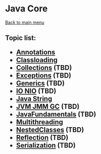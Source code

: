 <H1>Java Core</h1>

[Back to main menu](../../README.md)

<h2>

Topic list:
* [Annotations](education/Annotations.md)
* [Classloading](education/Classloading.md)
* [Collections](education/Collections.md) (TBD) 
* [Exceptions](education/Exceptions.md) (TBD)
* [Generics](education/Generics.md) (TBD)
* [IO NIO](education/IO_NIO.md) (TBD)
* [Java String](education/JavaString.md)
* [JVM JMM GC](education/JVM_JMM_GC.md) (TBD)
* [JavaFundamentals](education/JavaFundamentals.md) (TBD)
* [Multithreading](education/Multithreading.md)
* [NestedClasses](education/NestedClasses.md) (TBD)
* [Reflection](education/Reflection.md) (TBD)
* [Serialization](education/Serialization.md) (TBD)

</h2>